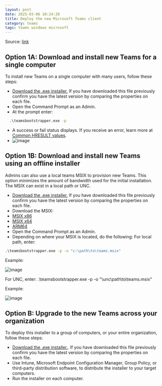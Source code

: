 ```yaml
---
layout: post
date: 2025-03-06 10:24:20
title: Deploy the new Microsoft Teams client
category: teams
tags: teams windows microsoft
---
```


Source: [link](https://learn.microsoft.com/en-us/microsoftteams/new-teams-bulk-install-client#option-1b-download-and-install-new-teams-using-an-offline-installer)


## Option 1A: Download and install new Teams for a single computer
To install new Teams on a single computer with many users, follow these steps:
 - [Download the .exe installer.](https://go.microsoft.com/fwlink/?linkid=2243204&clcid=0x409) If you have downloaded this file previously confirm you have the latest version by comparing the properties on each file.
 - Open the Command Prompt as an Admin.
 - At the prompt enter:
 ```cmd
   .\teamsbootstrapper.exe -p
```
 - A success or fail status displays. If you receive an error, learn more at [Common HRESULT values](https://learn.microsoft.com/en-us/windows/win32/seccrypto/common-hresult-values).
 - ![image](https://github.com/user-attachments/assets/2561f4da-6a86-40a7-b401-74eb6d08e3a0)


## Option 1B: Download and install new Teams using an offline installer
Admins can also use a local teams MSIX to provision new Teams. This option minimizes the amount of bandwidth used for the initial installation. The MSIX can exist in a local path or UNC.

 - [Download the .exe installer.](https://go.microsoft.com/fwlink/?linkid=2243204&clcid=0x409) If you have downloaded this file previously confirm you have the latest version by comparing the properties on each file.
 - Download the MSIX:
 - [MSIX x86](https://go.microsoft.com/fwlink/?linkid=2196060&clcid=0x409)
 - [MSIX x64](https://go.microsoft.com/fwlink/?linkid=2196106)
 - [ARM64](https://go.microsoft.com/fwlink/?linkid=2196207&clcid=0x409)
 - Open the Command Prompt as an Admin.
 - Depending on where your MSIX is located, do the following:
For local path, enter:

```cmd
.\teamsbootstrapper.exe -p -o "c:\path\to\teams.msix"
```

Example:

![image](https://github.com/user-attachments/assets/87eb0265-25a8-4d75-9185-cc5c83299423)

For UNC, enter: .\teamsbootstrapper.exe -p -o "\unc\path\to\teams.msix"

Example:

![image](https://github.com/user-attachments/assets/5e35cb45-18ea-4507-85a5-bc6b4474d335)


## Option B: Upgrade to the new Teams across your organization
To deploy this installer to a group of computers, or your entire organization, follow these steps:
 - [Download the .exe installer.](https://go.microsoft.com/fwlink/?linkid=2243204&clcid=0x409). If you have downloaded this file previously confirm you have the latest version by comparing the properties on each file.
 - Use Intune, Microsoft Endpoint Configuration Manager, Group Policy, or third-party distribution software, to distribute the installer to your target computers.
 - Run the installer on each computer.
